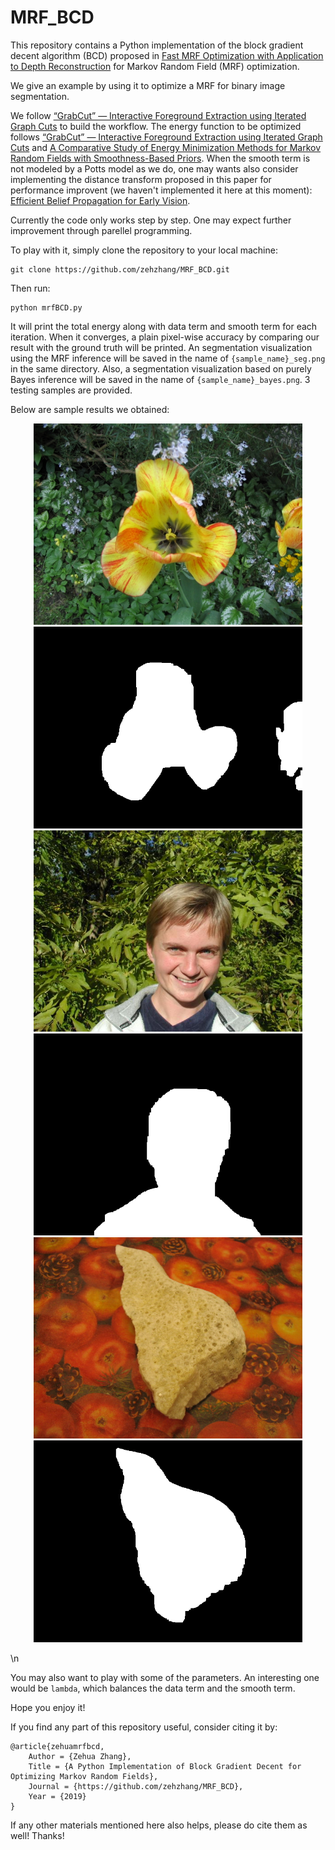 # MRF_BCD
This repository contains a Python implementation of the block gradient decent algorithm (BCD) proposed in [Fast MRF Optimization with Application to Depth Reconstruction](http://vladlen.info/papers/fast-mrf.pdf) for Markov Random Field (MRF) optimization.

We give an example by using it to optimize a MRF for binary image segmentation.

We follow [“GrabCut” — Interactive Foreground Extraction using Iterated Graph Cuts](https://cvg.ethz.ch/teaching/cvl/2012/grabcut-siggraph04.pdf) to build the workflow. The energy function to be optimized follows [“GrabCut” — Interactive Foreground Extraction using Iterated Graph Cuts](https://cvg.ethz.ch/teaching/cvl/2012/grabcut-siggraph04.pdf) and [A Comparative Study of Energy Minimization Methods for Markov Random Fields with Smoothness-Based Priors](https://www.cs.cornell.edu/~rdz/Papers/SZSVKATR-PAMI08.pdf). When the smooth term is not modeled by a Potts model as we do, one may wants also consider implementing the distance transform proposed in this paper for performance improvent (we haven't implemented it here at this moment): [Efficient Belief Propagation for Early Vision](http://cs.brown.edu/people/pfelzens/papers/bp-cvpr.pdf).

Currently the code only works step by step. One may expect further improvement through parellel programming.

To play with it, simply clone the repository to your local machine:
```
git clone https://github.com/zehzhang/MRF_BCD.git
```

Then run:
```
python mrfBCD.py
```

It will print the total energy along with data term and smooth term for each iteration.
When it converges, a plain pixel-wise accuracy by comparing our result with the ground truth will be
printed. An segmentation visualization using the MRF inference will be saved in the name
of `{sample_name}_seg.png` in the same directory. Also, a segmentation visualization based
on purely Bayes inference will be saved in the name of `{sample_name}_bayes.png`. 3 testing
samples are provided.

Below are sample results we obtained:

<div style="color:#0000FF" align="center">
<img src="flower.png" width="430"/> <img src="flower_seg.png" width="430"/>
<img src="person.png" width="430"/> <img src="person_seg.png" width="430"/>
<img src="sponge.png" width="430"/> <img src="sponge_seg.png" width="430"/>
</div>

\n

You may also want to play with some of the parameters. An interesting one would be `lambda`, which balances the data term and the smooth term.

Hope you enjoy it!

If you find any part of this repository useful, consider citing it by:
```
@article{zehuamrfbcd,
    Author = {Zehua Zhang},
    Title = {A Python Implementation of Block Gradient Decent for Optimizing Markov Random Fields},
    Journal = {https://github.com/zehzhang/MRF_BCD},
    Year = {2019}
}
```

If any other materials mentioned here also helps, please do cite them as well! Thanks!
